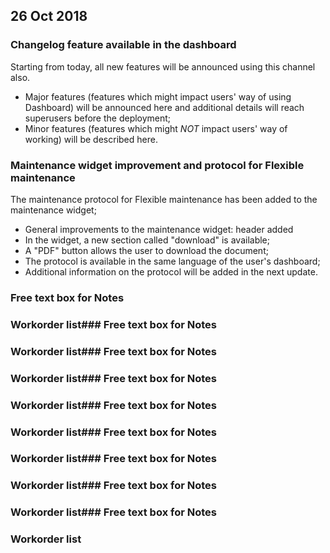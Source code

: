 
## 26 Oct 2018
### Changelog feature available in the dashboard
Starting from today, all new features will be announced using this channel also.
- Major features (features which might impact users' way of using Dashboard) will be announced here and additional details will reach superusers before the deployment;
- Minor features (features which might *NOT* impact users' way of working) will be described here.

### Maintenance widget improvement and protocol for Flexible maintenance
The maintenance protocol for Flexible maintenance has been added to the maintenance widget;
- General improvements to the maintenance widget: header added
- In the widget, a new section called "download" is available;
- A "PDF" button allows the user to download the document;
- The protocol is available in the same language of the user's dashboard;
- Additional information on the protocol will be added in the next update.

### Free text box for Notes
### Workorder list### Free text box for Notes
### Workorder list### Free text box for Notes
### Workorder list### Free text box for Notes
### Workorder list### Free text box for Notes
### Workorder list### Free text box for Notes
### Workorder list### Free text box for Notes
### Workorder list### Free text box for Notes
### Workorder list### Free text box for Notes
### Workorder list
